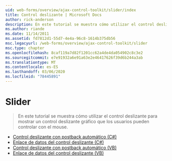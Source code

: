 ```yaml
---
uid: web-forms/overview/ajax-control-toolkit/slider/index
title: Control deslizante | Microsoft Docs
author: rick-anderson
description: En este tutorial se muestra cómo utilizar el control deslizante para mostrar un control deslizante gráfico que los usuarios pueden controlar con el mouse.
ms.author: riande
ms.date: 11/14/2011
ms.assetid: fd7812d1-55d7-4e4a-96c8-1614b375db56
msc.legacyurl: /web-forms/overview/ajax-control-toolkit/slider
msc.type: chapter
ms.openlocfilehash: 8caf119a7d82f1201cc62a4de4da054902c8c3e2
ms.sourcegitcommit: e7e91932a6e91a63e2e46417626f39d6b244a3ab
ms.translationtype: MT
ms.contentlocale: es-ES
ms.lasthandoff: 03/06/2020
ms.locfileid: "78445891"
---
```

# <a name="slider"></a>Slider

> En este tutorial se muestra cómo utilizar el control deslizante para mostrar un control deslizante gráfico que los usuarios pueden controlar con el mouse.

- [Control deslizante con postback automático (C#)](using-the-slider-control-with-auto-postback-cs.md)
- [Enlace de datos del control deslizante (C#)](databinding-the-slider-control-cs.md)
- [Control deslizante con postback automático (VB)](using-the-slider-control-with-auto-postback-vb.md)
- [Enlace de datos del control deslizante (VB)](databinding-the-slider-control-vb.md)

